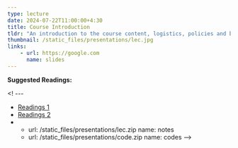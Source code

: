 ```yaml
---
type: lecture
date: 2024-07-22T11:00:00+4:30
title: Course Introduction
tldr: "An introduction to the course content, logistics, policies and background."
thumbnail: /static_files/presentations/lec.jpg
links: 
    - url: https://google.com
      name: slides  
---
```

**Suggested Readings:**


<! ---  
- [Readings 1](http://example.com)
- [Readings 2](http://example.com)
- 
    - url: /static_files/presentations/lec.zip
      name: notes
    - url: /static_files/presentations/code.zip
      name: codes
-->  
